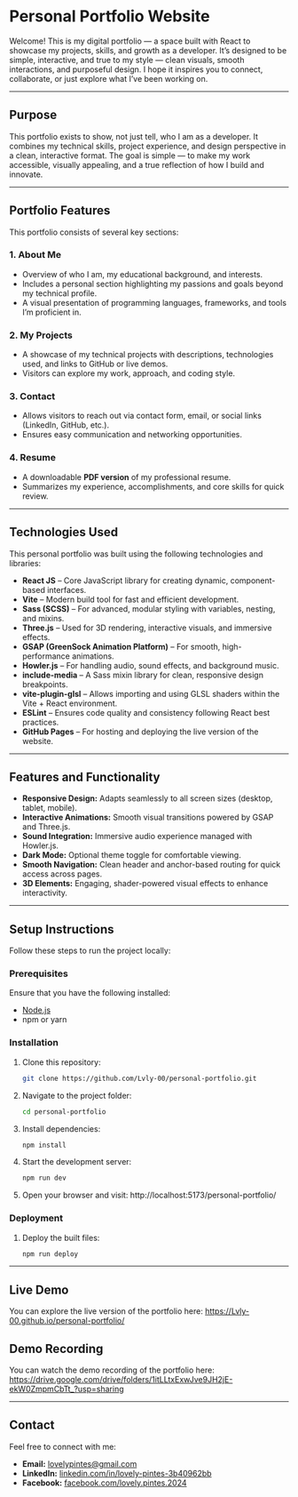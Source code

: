 #  Personal Portfolio Website

Welcome!
This is my digital portfolio — a space built with React to showcase my projects, skills, and growth as a developer.
It’s designed to be simple, interactive, and true to my style — clean visuals, smooth interactions, and purposeful design.
I hope it inspires you to connect, collaborate, or just explore what I’ve been working on.

---

##  Purpose

This portfolio exists to show, not just tell, who I am as a developer.
It combines my technical skills, project experience, and design perspective in a clean, interactive format.
The goal is simple — to make my work accessible, visually appealing, and a true reflection of how I build and innovate.

---

##  Portfolio Features

This portfolio consists of several key sections:

### 1. About Me 
- Overview of who I am, my educational background, and interests.  
- Includes a personal section highlighting my passions and goals beyond my technical profile.
- A visual presentation of programming languages, frameworks, and tools I’m proficient in.
  
### 2. My Projects 
- A showcase of my technical projects with descriptions, technologies used, and links to GitHub or live demos.  
- Visitors can explore my work, approach, and coding style.

### 3. Contact 
- Allows visitors to reach out via contact form, email, or social links (LinkedIn, GitHub, etc.).  
- Ensures easy communication and networking opportunities.
  
### 4. Resume 
- A downloadable **PDF version** of my professional resume.  
- Summarizes my experience, accomplishments, and core skills for quick review.

---

## Technologies Used

This personal portfolio was built using the following technologies and libraries:

- **React JS** – Core JavaScript library for creating dynamic, component-based interfaces.  
- **Vite** – Modern build tool for fast and efficient development.  
- **Sass (SCSS)** – For advanced, modular styling with variables, nesting, and mixins.  
- **Three.js** – Used for 3D rendering, interactive visuals, and immersive effects.  
- **GSAP (GreenSock Animation Platform)** – For smooth, high-performance animations.  
- **Howler.js** – For handling audio, sound effects, and background music.  
- **include-media** – A Sass mixin library for clean, responsive design breakpoints.  
- **vite-plugin-glsl** – Allows importing and using GLSL shaders within the Vite + React environment.  
- **ESLint** – Ensures code quality and consistency following React best practices.  
- **GitHub Pages** – For hosting and deploying the live version of the website.

---

## Features and Functionality

- **Responsive Design:** Adapts seamlessly to all screen sizes (desktop, tablet, mobile).  
- **Interactive Animations:** Smooth visual transitions powered by GSAP and Three.js.  
- **Sound Integration:** Immersive audio experience managed with Howler.js.  
- **Dark Mode:** Optional theme toggle for comfortable viewing.  
- **Smooth Navigation:** Clean header and anchor-based routing for quick access across pages.  
- **3D Elements:** Engaging, shader-powered visual effects to enhance interactivity.

---

## Setup Instructions

Follow these steps to run the project locally:

### Prerequisites
Ensure that you have the following installed:
- [Node.js](https://nodejs.org/)
- npm or yarn

### Installation

1. Clone this repository:
   ```bash
   git clone https://github.com/Lvly-00/personal-portfolio.git

2. Navigate to the project folder:
      ```bash
      cd personal-portfolio
      
3. Install dependencies:
      ```bash
      npm install

4. Start the development server:
      ```bash
      npm run dev

5. Open your browser and visit: http://localhost:5173/personal-portfolio/


### Deployment
1. Deploy the built files:
      ```bash
      npm run deploy

---

## Live Demo
You can explore the live version of the portfolio here:
https://Lvly-00.github.io/personal-portfolio/

## Demo Recording 
You can watch the demo recording of the portfolio here:
https://drive.google.com/drive/folders/1itLLtxExwJve9JH2jE-ekW0ZmpmCbTt_?usp=sharing

---

## Contact
Feel free to connect with me:

- **Email:** lovelypintes@gmail.com  
- **LinkedIn:** [linkedin.com/in/lovely-pintes-3b40962bb](https://www.linkedin.com/in/lovely-pintes-3b40962bb/)  
- **Facebook:** [facebook.com/lovely.pintes.2024](https://www.facebook.com/lovely.pintes.2024)  
